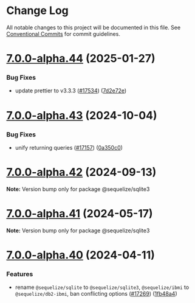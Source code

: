 # Change Log

All notable changes to this project will be documented in this file.
See [Conventional Commits](https://conventionalcommits.org) for commit guidelines.

# [7.0.0-alpha.44](https://github.com/sequelize/sequelize/compare/v7.0.0-alpha.43...v7.0.0-alpha.44) (2025-01-27)

### Bug Fixes

- update prettier to v3.3.3 ([#17534](https://github.com/sequelize/sequelize/issues/17534)) ([7d2e72e](https://github.com/sequelize/sequelize/commit/7d2e72e84da08075a631fc43bf69d909649fc297))

# [7.0.0-alpha.43](https://github.com/sequelize/sequelize/compare/v7.0.0-alpha.42...v7.0.0-alpha.43) (2024-10-04)

### Bug Fixes

- unify returning queries ([#17157](https://github.com/sequelize/sequelize/issues/17157)) ([0a350c0](https://github.com/sequelize/sequelize/commit/0a350c0f91d0eee9c56b92f47cc23c273c9eb206))

# [7.0.0-alpha.42](https://github.com/sequelize/sequelize/compare/v7.0.0-alpha.41...v7.0.0-alpha.42) (2024-09-13)

**Note:** Version bump only for package @sequelize/sqlite3

# [7.0.0-alpha.41](https://github.com/sequelize/sequelize/compare/v7.0.0-alpha.40...v7.0.0-alpha.41) (2024-05-17)

**Note:** Version bump only for package @sequelize/sqlite3

# [7.0.0-alpha.40](https://github.com/sequelize/sequelize/compare/v7.0.0-alpha.39...v7.0.0-alpha.40) (2024-04-11)

### Features

- rename `@sequelize/sqlite` to `@sequelize/sqlite3`, `@sequelize/ibmi` to `@sequelize/db2-ibmi`, ban conflicting options ([#17269](https://github.com/sequelize/sequelize/issues/17269)) ([1fb48a4](https://github.com/sequelize/sequelize/commit/1fb48a462c96ec64bf8ed19f91662c4d73e1fe3e))
